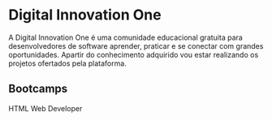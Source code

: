 # Digital Innovation One
A Digital Innovation One é uma comunidade educacional gratuita para desenvolvedores de software aprender, praticar e se conectar com grandes oportunidades.
Apartir do conhecimento adquirido vou estar realizando os projetos ofertados pela plataforma.

## Bootcamps 
HTML Web Developer 
